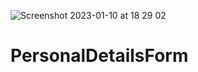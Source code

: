 ![Screenshot 2023-01-10 at 18 29 02](https://user-images.githubusercontent.com/83650298/211632901-9ce78dcd-4f06-457c-ab2d-cb6ff043a81d.png)
# PersonalDetailsForm
